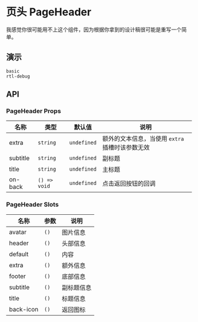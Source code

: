 <!--single-column-->

# 页头 PageHeader

我感觉你很可能用不上这个组件，因为根据你拿到的设计稿很可能是重写一个简单。

## 演示

```demo
basic
rtl-debug
```

## API

### PageHeader Props

| 名称 | 类型 | 默认值 | 说明 |
| --- | --- | --- | --- |
| extra | `string` | `undefined` | 额外的文本信息，当使用 `extra` 插槽时该参数无效 |
| subtitle | `string` | `undefined` | 副标题 |
| title | `string` | `undefined` | 主标题 |
| on-back | `() => void` | `undefined` | 点击返回按钮的回调 |

### PageHeader Slots

| 名称      | 参数 | 说明       |
| --------- | ---- | ---------- |
| avatar    | `()` | 图片信息   |
| header    | `()` | 头部信息   |
| default   | `()` | 内容       |
| extra     | `()` | 额外信息   |
| footer    | `()` | 底部信息   |
| subtitle  | `()` | 副标题信息 |
| title     | `()` | 标题信息   |
| back-icon | `()` | 返回图标   |
